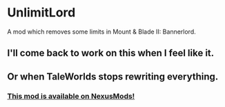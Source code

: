 # UnlimitLord
A mod which removes some limits in Mount &amp; Blade II: Bannerlord.

## I'll come back to work on this when I feel like it.
## Or when TaleWorlds stops rewriting everything.

### [This mod is available on NexusMods!](https://www.nexusmods.com/mountandblade2bannerlord/mods/1789)
